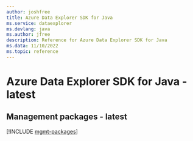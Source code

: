 ```yaml
---
author: joshfree
title: Azure Data Explorer SDK for Java
ms.service: dataexplorer
ms.devlang: java
ms.author: jfree
description: Reference for Azure Data Explorer SDK for Java
ms.data: 11/10/2022
ms.topic: reference
---
```

# Azure Data Explorer SDK for Java - latest

## Management packages - latest
[!INCLUDE [mgmt-packages](data-explorer-mgmt-index.md)]